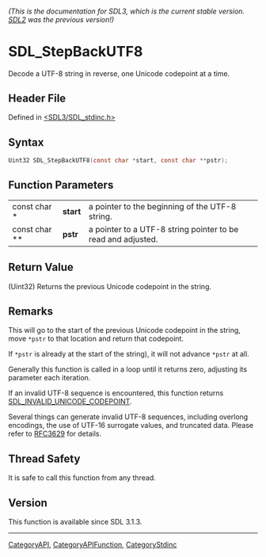 ###### (This is the documentation for SDL3, which is the current stable version. [SDL2](https://wiki.libsdl.org/SDL2/) was the previous version!)
# SDL_StepBackUTF8

Decode a UTF-8 string in reverse, one Unicode codepoint at a time.

## Header File

Defined in [<SDL3/SDL_stdinc.h>](https://github.com/libsdl-org/SDL/blob/main/include/SDL3/SDL_stdinc.h)

## Syntax

```c
Uint32 SDL_StepBackUTF8(const char *start, const char **pstr);
```

## Function Parameters

|               |           |                                                              |
| ------------- | --------- | ------------------------------------------------------------ |
| const char *  | **start** | a pointer to the beginning of the UTF-8 string.              |
| const char ** | **pstr**  | a pointer to a UTF-8 string pointer to be read and adjusted. |

## Return Value

(Uint32) Returns the previous Unicode codepoint in the string.

## Remarks

This will go to the start of the previous Unicode codepoint in the string,
move `*pstr` to that location and return that codepoint.

If `*pstr` is already at the start of the string), it will not advance
`*pstr` at all.

Generally this function is called in a loop until it returns zero,
adjusting its parameter each iteration.

If an invalid UTF-8 sequence is encountered, this function returns
[SDL_INVALID_UNICODE_CODEPOINT](SDL_INVALID_UNICODE_CODEPOINT).

Several things can generate invalid UTF-8 sequences, including overlong
encodings, the use of UTF-16 surrogate values, and truncated data. Please
refer to
[RFC3629](https://www.ietf.org/rfc/rfc3629.txt)
for details.

## Thread Safety

It is safe to call this function from any thread.

## Version

This function is available since SDL 3.1.3.

----
[CategoryAPI](CategoryAPI), [CategoryAPIFunction](CategoryAPIFunction), [CategoryStdinc](CategoryStdinc)

